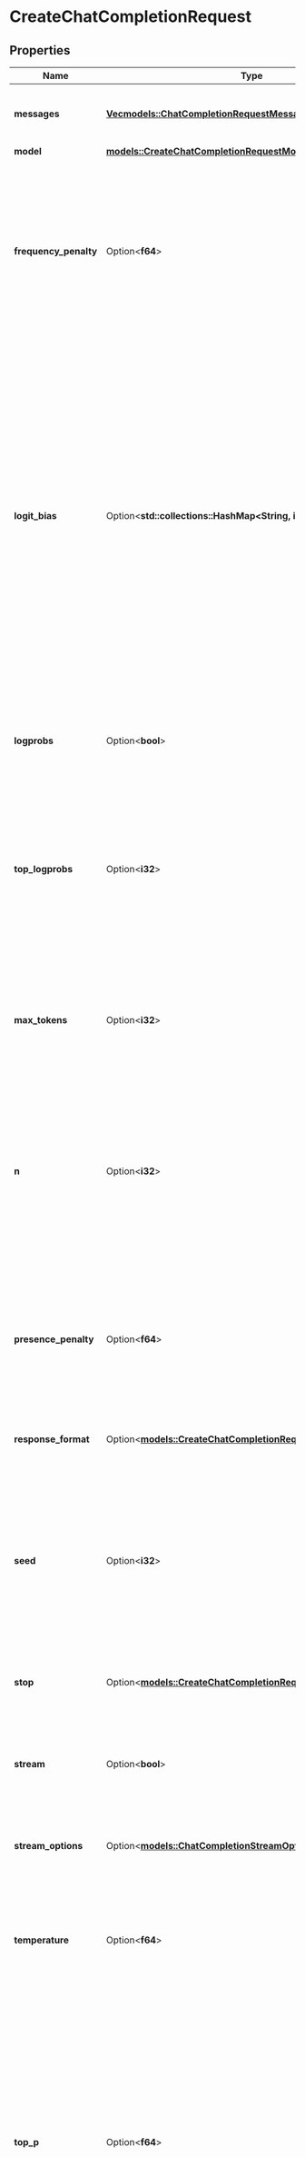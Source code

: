 # CreateChatCompletionRequest

## Properties

Name | Type | Description | Notes
------------ | ------------- | ------------- | -------------
**messages** | [**Vec<models::ChatCompletionRequestMessage>**](ChatCompletionRequestMessage.md) | A list of messages comprising the conversation so far. [Example Python code](https://cookbook.openai.com/examples/how_to_format_inputs_to_chatgpt_models). | 
**model** | [**models::CreateChatCompletionRequestModel**](CreateChatCompletionRequest_model.md) |  | 
**frequency_penalty** | Option<**f64**> | Number between -2.0 and 2.0. Positive values penalize new tokens based on their existing frequency in the text so far, decreasing the model's likelihood to repeat the same line verbatim.  [See more information about frequency and presence penalties.](/docs/guides/text-generation/parameter-details)  | [optional][default to 0]
**logit_bias** | Option<**std::collections::HashMap<String, i32>**> | Modify the likelihood of specified tokens appearing in the completion.  Accepts a JSON object that maps tokens (specified by their token ID in the tokenizer) to an associated bias value from -100 to 100. Mathematically, the bias is added to the logits generated by the model prior to sampling. The exact effect will vary per model, but values between -1 and 1 should decrease or increase likelihood of selection; values like -100 or 100 should result in a ban or exclusive selection of the relevant token.  | [optional]
**logprobs** | Option<**bool**> | Whether to return log probabilities of the output tokens or not. If true, returns the log probabilities of each output token returned in the `content` of `message`. | [optional][default to false]
**top_logprobs** | Option<**i32**> | An integer between 0 and 20 specifying the number of most likely tokens to return at each token position, each with an associated log probability. `logprobs` must be set to `true` if this parameter is used. | [optional]
**max_tokens** | Option<**i32**> | The maximum number of [tokens](/tokenizer) that can be generated in the chat completion.  The total length of input tokens and generated tokens is limited by the model's context length. [Example Python code](https://cookbook.openai.com/examples/how_to_count_tokens_with_tiktoken) for counting tokens.  | [optional]
**n** | Option<**i32**> | How many chat completion choices to generate for each input message. Note that you will be charged based on the number of generated tokens across all of the choices. Keep `n` as `1` to minimize costs. | [optional][default to 1]
**presence_penalty** | Option<**f64**> | Number between -2.0 and 2.0. Positive values penalize new tokens based on whether they appear in the text so far, increasing the model's likelihood to talk about new topics.  [See more information about frequency and presence penalties.](/docs/guides/text-generation/parameter-details)  | [optional][default to 0]
**response_format** | Option<[**models::CreateChatCompletionRequestResponseFormat**](CreateChatCompletionRequest_response_format.md)> |  | [optional]
**seed** | Option<**i32**> | This feature is in Beta. If specified, our system will make a best effort to sample deterministically, such that repeated requests with the same `seed` and parameters should return the same result. Determinism is not guaranteed, and you should refer to the `system_fingerprint` response parameter to monitor changes in the backend.  | [optional]
**stop** | Option<[**models::CreateChatCompletionRequestStop**](CreateChatCompletionRequest_stop.md)> |  | [optional]
**stream** | Option<**bool**> | If set, partial message deltas will be sent, like in ChatGPT. Tokens will be sent as data-only [server-sent events](https://developer.mozilla.org/en-US/docs/Web/API/Server-sent_events/Using_server-sent_events#Event_stream_format) as they become available, with the stream terminated by a `data: [DONE]` message. [Example Python code](https://cookbook.openai.com/examples/how_to_stream_completions).  | [optional][default to false]
**stream_options** | Option<[**models::ChatCompletionStreamOptions**](ChatCompletionStreamOptions.md)> |  | [optional]
**temperature** | Option<**f64**> | What sampling temperature to use, between 0 and 2. Higher values like 0.8 will make the output more random, while lower values like 0.2 will make it more focused and deterministic.  We generally recommend altering this or `top_p` but not both.  | [optional][default to 1]
**top_p** | Option<**f64**> | An alternative to sampling with temperature, called nucleus sampling, where the model considers the results of the tokens with top_p probability mass. So 0.1 means only the tokens comprising the top 10% probability mass are considered.  We generally recommend altering this or `temperature` but not both.  | [optional][default to 1]
**tools** | Option<[**Vec<models::ChatCompletionTool>**](ChatCompletionTool.md)> | A list of tools the model may call. Currently, only functions are supported as a tool. Use this to provide a list of functions the model may generate JSON inputs for. A max of 128 functions are supported.  | [optional]
**tool_choice** | Option<[**models::ChatCompletionToolChoiceOption**](ChatCompletionToolChoiceOption.md)> |  | [optional]
**parallel_tool_calls** | Option<**bool**> | Whether to enable [parallel function calling](/docs/guides/function-calling/parallel-function-calling) during tool use. | [optional][default to true]
**user** | Option<**String**> | A unique identifier representing your end-user, which can help OpenAI to monitor and detect abuse. [Learn more](/docs/guides/safety-best-practices/end-user-ids).  | [optional]
**function_call** | Option<[**models::CreateChatCompletionRequestFunctionCall**](CreateChatCompletionRequest_function_call.md)> |  | [optional]
**functions** | Option<[**Vec<models::ChatCompletionFunctions>**](ChatCompletionFunctions.md)> | Deprecated in favor of `tools`.  A list of functions the model may generate JSON inputs for.  | [optional]

[[Back to Model list]](../README.md#documentation-for-models) [[Back to API list]](../README.md#documentation-for-api-endpoints) [[Back to README]](../README.md)


